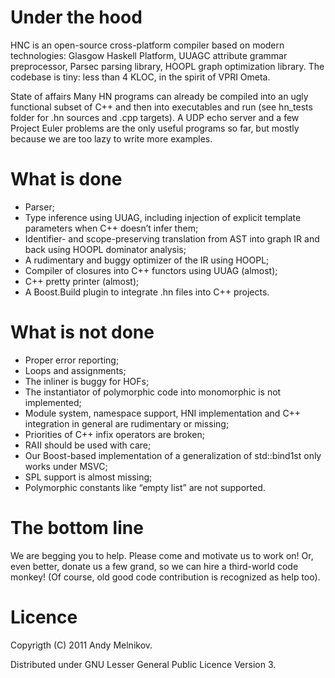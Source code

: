 Under the hood
==============

HNC is an open-source cross-platform compiler based on modern technologies: Glasgow Haskell Platform, UUAGC attribute grammar preprocessor, Parsec parsing library, HOOPL graph optimization library. The codebase is tiny: less than 4 KLOC, in the spirit of VPRI Ometa.

State of affairs
Many HN programs can already be compiled into an ugly functional subset of C++ and then into executables and run (see hn_tests folder for .hn sources and .cpp targets). A UDP echo server and a few Project Euler problems are the only useful programs so far, but mostly because we are too lazy to write more examples.

What is done
============

- Parser;
- Type inference using UUAG, including injection of explicit template parameters when C++ doesn’t infer them;
- Identifier- and scope-preserving translation from AST into graph IR and back using HOOPL dominator analysis;
- A rudimentary and buggy optimizer of the IR using HOOPL;
- Compiler of closures into C++ functors using UUAG (almost);
- C++ pretty printer (almost);
- A Boost.Build plugin to integrate .hn files into C++ projects.

What is not done
================

- Proper error reporting;
- Loops and assignments;
- The inliner is buggy for HOFs;
- The instantiator of polymorphic code into monomorphic is not implemented;
- Module system, namespace support, HNI implementation and C++ integration in general are rudimentary or missing;
- Priorities of C++ infix operators are broken;
- RAII should be used with care;
- Our Boost-based implementation of a generalization of std::bind1st only works under MSVC;
- SPL support is almost missing;
- Polymorphic constants like “empty list” are not supported.

The bottom line
===============
We are begging you to help. Please come and motivate us to work on! Or, even better, donate us a few grand, so we can hire a third-world code monkey! (Of course, old good code contribution is recognized as help too).

Licence
=======
Copyrigth (C) 2011 Andy Melnikov.

Distributed under GNU Lesser General Public Licence Version 3.

